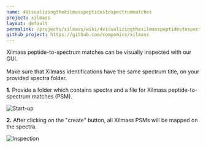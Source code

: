 ```yaml
---
name: 4VisualizingtheXilmasspeptidestospectrummatches
project: xilmass
layout: default
permalink: /projects/xilmass/wiki/4visualizingthexilmasspeptidestospectrummatches.html
github_project: https://github.com/compomics/xilmass
---
```


Xilmass peptide-to-spectrum matches can be visually inspected with our GUI. 
<br> </br>
Make sure that Xilmass identifications have the same spectrum title, on your provided spectra folder. 


**1.** Provide a folder which contains spectra and a file for Xilmass peptide-to-spectrum matches (PSM). 

![Start-up](https://dl.dropboxusercontent.com/u/10018463/github_wiki_pages/xilmass/GUI-to-inspect/startup.PNG)

**2.** After clicking on the "create" button, all Xilmass PSMs will be mapped on the spectra.

![Inspection](https://dl.dropboxusercontent.com/u/10018463/github_wiki_pages/xilmass/GUI-to-inspect/3.inspection.PNG)